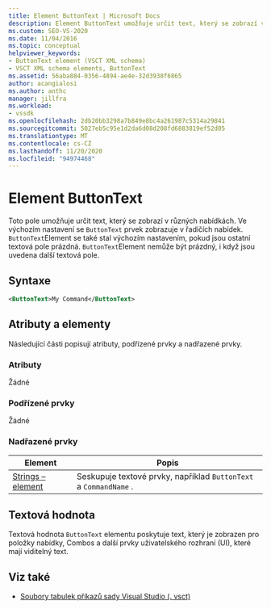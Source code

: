 ```yaml
---
title: Element ButtonText | Microsoft Docs
description: Element ButtonText umožňuje určit text, který se zobrazí v různých nabídkách. Element ButtonText nemůže být prázdný ani v případě, že jsou zadána jiná textová pole.
ms.custom: SEO-VS-2020
ms.date: 11/04/2016
ms.topic: conceptual
helpviewer_keywords:
- ButtonText element (VSCT XML schema)
- VSCT XML schema elements, ButtonText
ms.assetid: 56aba884-0356-4894-ae4e-32d3938f6865
author: acangialosi
ms.author: anthc
manager: jillfra
ms.workload:
- vssdk
ms.openlocfilehash: 2db20bb3298a7b849e8bc4a261987c5314a29841
ms.sourcegitcommit: 5027eb5c95e1d2da6d08d208fd6883819ef52d05
ms.translationtype: MT
ms.contentlocale: cs-CZ
ms.lasthandoff: 11/20/2020
ms.locfileid: "94974468"
---
```

# <a name="buttontext-element"></a>Element ButtonText
Toto pole umožňuje určit text, který se zobrazí v různých nabídkách. Ve výchozím nastavení se `ButtonText` prvek zobrazuje v řadičích nabídek. `ButtonText`Element se také stal výchozím nastavením, pokud jsou ostatní textová pole prázdná. `ButtonText`Element nemůže být prázdný, i když jsou uvedena další textová pole.

## <a name="syntax"></a>Syntaxe

```xml
<ButtonText>My Command</ButtonText>
```

## <a name="attributes-and-elements"></a>Atributy a elementy
 Následující části popisují atributy, podřízené prvky a nadřazené prvky.

### <a name="attributes"></a>Atributy
 Žádné

### <a name="child-elements"></a>Podřízené prvky
 Žádné

### <a name="parent-elements"></a>Nadřazené prvky

|Element|Popis|
|-------------|-----------------|
|[Strings – element](../extensibility/strings-element.md)|Seskupuje textové prvky, například `ButtonText` a `CommandName` .|

## <a name="text-value"></a>Textová hodnota
 Textová hodnota `ButtonText` elementu poskytuje text, který je zobrazen pro položky nabídky, Combos a další prvky uživatelského rozhraní (UI), které mají viditelný text.

## <a name="see-also"></a>Viz také
- [Soubory tabulek příkazů sady Visual Studio (. vsct)](../extensibility/internals/visual-studio-command-table-dot-vsct-files.md)
